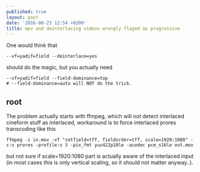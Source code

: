 ```yaml
---
published: true
layout: post
date: '2016-08-23 12:54 +0200'
title: mpv and deinterlacing videos wrongly flaged as progressive
---
```

One would think that

    --vf=yadif=field --deinterlace=yes
    
should do the magic, but you actually need

    --vf=yadif=field --field-dominance=top
    # --field-dominance=auto will NOT do the trick.
    
## root

The problem actually starts with ffmpeg, which will not detect interlaced cineform stuff as interlaced, workaround is to force interlaced prores transcoding like this

    ffmpeg -i in.mov -vf "setfield=tff, fieldorder=tff, scale=1920:1080" -c:v prores -profile:v 3 -pix_fmt yuv422p10le -acodec pcm_s16le out.mov
    
but not sure if scale=1920:1080 part is actually aware of the interlaced input (in most cases this is only vertical scaling, so it should not matter anyway..).
